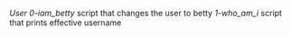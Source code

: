 *User*
*0-iam_betty* script that changes the user to betty
*1-who_am_i* script that prints effective username
